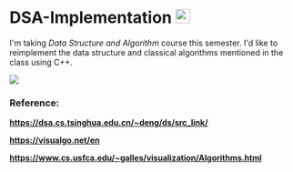 # DSA-Implementation <img src = "https://media.giphy.com/media/3XHMTIqcUev2Vy9ILk/giphy.gif" width = "25px" />
I'm taking *Data Structure and Algorithm* course this semester. I'd like to reimplement the data structure and classical algorithms mentioned in the class using C++.

![](https://media.giphy.com/media/1qkglWyONByHhVPLHi/giphy.gif)

### Reference: 
**https://dsa.cs.tsinghua.edu.cn/~deng/ds/src_link/**

**https://visualgo.net/en**

**https://www.cs.usfca.edu/~galles/visualization/Algorithms.html**

